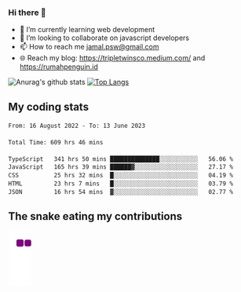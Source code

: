### Hi there 👋

<!--
**padepokanpenguin/padepokanpenguin** is a ✨ _special_ ✨ repository because its `README.md` (this file) appears on your GitHub profile.
-->

- 🌱 I’m currently learning  web development
- 👯 I’m looking to collaborate on javascript developers
- 📫 How to reach me jamal.psw@gmail.com
- 🌐 Reach my blog:
   https://tripletwinsco.medium.com/ and
   https://rumahpenguin.id

![Anurag's github stats](https://github-readme-stats.vercel.app/api?username=padepokanpenguin&count_private=true&disable_animations=false&show_icons=true&theme=default)
[![Top Langs](https://github-readme-stats.vercel.app/api/top-langs/?username=padepokanpenguin&theme=default&layout=compact)](https://github.com/padepokanpenguin)

## My coding stats

<!--START_SECTION:waka-->

```txt
From: 16 August 2022 - To: 13 June 2023

Total Time: 609 hrs 46 mins

TypeScript   341 hrs 50 mins ██████████████░░░░░░░░░░░   56.06 %
JavaScript   165 hrs 39 mins ██████▓░░░░░░░░░░░░░░░░░░   27.17 %
CSS          25 hrs 32 mins  █░░░░░░░░░░░░░░░░░░░░░░░░   04.19 %
HTML         23 hrs 7 mins   █░░░░░░░░░░░░░░░░░░░░░░░░   03.79 %
JSON         16 hrs 54 mins  ▓░░░░░░░░░░░░░░░░░░░░░░░░   02.77 %
```

<!--END_SECTION:waka-->


## The snake eating my contributions
![snake gif](https://github.com/padepokanpenguin/padepokanpenguin/blob/output/github-contribution-grid-snake.gif)
